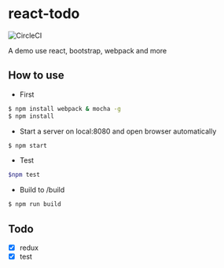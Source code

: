# react-todo
![CircleCI](https://img.shields.io/circleci/build/github/akaxiaok/react-todo.svg?style=for-the-badge)

A demo use react, bootstrap, webpack and more

## How to use
- First
``` bash
$ npm install webpack & mocha -g
$ npm install
```

- Start a server on local:8080 and open browser automatically 
```bash
$ npm start
```
- Test

```bash
$npm test
```

- Build to /build

```bash
$ npm run build 
```

## Todo
- [x] redux
- [x] test

